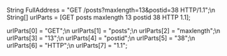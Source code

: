 String FullAddress = "GET /posts?maxlength=13&postid=38 HTTP/1.1";\n
String[] urlParts = [GET posts maxlength 13 postid 38 HTTP 1.1];

urlParts[0] = "GET";\n
urlParts[1] = "posts";\n
urlParts[2] = "maxlength";\n
urlParts[3] = "13";\n
urlParts[4] = "postid";\n
urlParts[5] = "38";\n
urlParts[6] = "HTTP";\n
urlParts[7] = "1.1";
